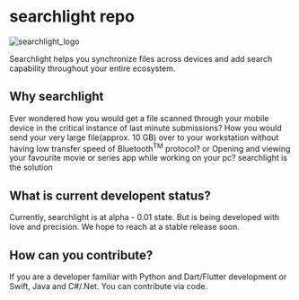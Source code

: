 # searchlight repo
![searchlight_logo](https://user-images.githubusercontent.com/64083352/188547718-d7a3e9b6-a68c-473b-ac5f-b34badd99574.svg)


Searchlight helps you synchronize files across devices and add search capability throughout your entire ecosystem. 

## Why searchlight
Ever wondered how you would get a file scanned through your mobile device in the critical instance of last minute submissions?
How you would send your very large file(approx. 10 GB) over to your workstation without having low transfer speed of Bluetooth<sup>TM</sup> protocol?
or Opening and viewing your favourite movie or series app while working on your pc?
searchlight is the solution

## What is current developent status?
Currently, searchlight is at alpha - 0.01 state. But is being developed with love and precision. We hope to reach at a stable release soon.

## How can you contribute?
If you are a developer familiar with Python and Dart/Flutter development or Swift, Java and C#/.Net. You can contribute via code.

[//]: <> (Also, funding this project also will help it thrive longer.)




